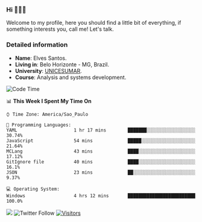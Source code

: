 


### Hi 🙋🏽‍♂️

Welcome to my profile, here you should find a little bit of everything, if something interests you, call me! Let's talk.

### Detailed information

* **Name**: Elves Santos.
* **Living in**: Belo Horizonte - MG, Brazil.
* **University**: [UNICESUMAR](https://venhaparaunicesumar.com.br/pos-graduacao).
* **Course**: Analysis and systems development.

<!--START_SECTION:waka-->
![Code Time](http://img.shields.io/badge/Code%20Time-29%20hrs%2051%20mins-blue)

📊 **This Week I Spent My Time On** 

```text
⌚︎ Time Zone: America/Sao_Paulo

💬 Programming Languages: 
YAML                     1 hr 17 mins        ███████░░░░░░░░░░░░░░░░░░   30.74% 
JavaScript               54 mins             █████░░░░░░░░░░░░░░░░░░░░   21.64% 
MCLang                   43 mins             ████░░░░░░░░░░░░░░░░░░░░░   17.12% 
GitIgnore file           40 mins             ████░░░░░░░░░░░░░░░░░░░░░   16.1% 
JSON                     23 mins             ██░░░░░░░░░░░░░░░░░░░░░░░   9.37%

💻 Operating System: 
Windows                  4 hrs 12 mins       █████████████████████████   100.0%

```


<!--END_SECTION:waka-->


<a href="https://www.linkedin.com/in/e1vescmd/"  target="_blank"><img src="https://img.shields.io/badge/-LinkedIn-%230077B5?style=for-the-badge&logo=linkedin&logoColor=white" target="_blank"></a>
![Twitter Follow](https://img.shields.io/twitter/follow/e1vescmd?color=00aced&label=Twitter&style=for-the-badge)
[![Visitors](https://api.visitorbadge.io/api/visitors?path=https%3A%2F%2Fgithub.com%2Fe1vescmd&labelColor=%23697689&countColor=%23d9e3f0)](https://visitorbadge.io/status?path=https%3A%2F%2Fgithub.com%2Fe1vescmd)
